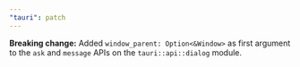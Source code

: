 ```yaml
---
"tauri": patch
---
```


**Breaking change:** Added `window_parent: Option<&Window>` as first argument to the `ask` and `message` APIs on the `tauri::api::dialog` module.
